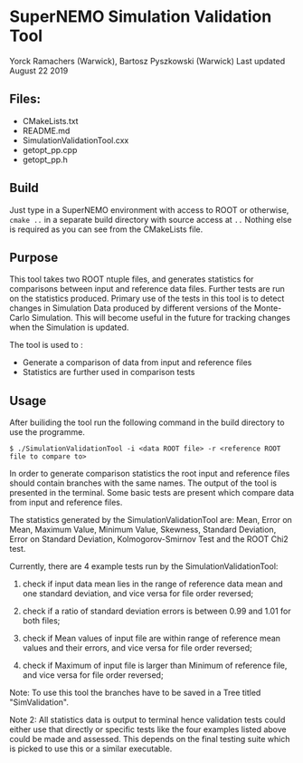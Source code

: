 # SuperNEMO Simulation Validation Tool

Yorck Ramachers (Warwick), Bartosz Pyszkowski (Warwick)
Last updated August 22 2019

## Files:

- CMakeLists.txt
- README.md
- SimulationValidationTool.cxx
- getopt_pp.cpp
- getopt_pp.h

## Build
Just type in a SuperNEMO environment with access to ROOT or otherwise,
`cmake ..` in a separate build directory with source access at `..` Nothing else is required as you can see from the CMakeLists file.

## Purpose

This tool takes two ROOT ntuple files, and generates statistics for comparisons between input and reference data files. Further tests are run on the statistics produced.
Primary use of the tests in this tool is to detect changes in Simulation Data produced by different versions of the Monte-Carlo Simulation.
This will become useful in the future for tracking changes when the Simulation is updated. 

The tool is used to :
- Generate a comparison of data from input and reference files
- Statistics are further used in comparison tests

## Usage

After builiding the tool run the following command in the build directory to use the programme.

``` console
$ ./SimulationValidationTool -i <data ROOT file> -r <reference ROOT file to compare to>
``` 

In order to generate comparison statistics the root input and reference files should contain branches with the same names.
The output of the tool is presented in the terminal. Some basic tests are present which compare data from input and reference files.

The  statistics  generated  by  the  SimulationValidationTool  are:  Mean,  Error  on  Mean,  Maximum  Value, Minimum  Value,  Skewness,  Standard  Deviation,  Error  on  Standard  Deviation,  Kolmogorov-Smirnov Test and the ROOT Chi2 test.

Currently,  there are 4 example tests run by the SimulationValidationTool:

1. check if input data mean lies in the range of reference data mean and one standard deviation, 
and vice versa for file order reversed;

2. check if a ratio of standard deviation errors is between 0.99 and 1.01 for both files;

3. check if Mean values of input file are within range of reference mean values and their errors, 
and vice versa for file order reversed;

4. check if Maximum of input file is larger than Minimum of reference file, and vice versa for file order reversed;

Note: To use this tool the branches have to be saved in a Tree titled "SimValidation".

Note 2: All statistics data is output to terminal hence validation tests could either use that directly or specific tests like the four examples listed above could be made and assessed. This depends on the final testing suite which is picked to use this or a similar executable.
